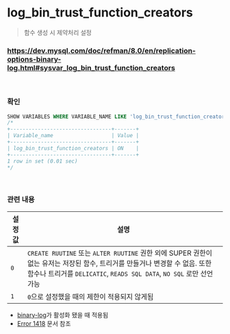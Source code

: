 log_bin_trust_function_creators
===
>함수 생성 시 제약처리 설정

### https://dev.mysql.com/doc/refman/8.0/en/replication-options-binary-log.html#sysvar_log_bin_trust_function_creators

<br>

### 확인
```sql
SHOW VARIABLES WHERE VARIABLE_NAME LIKE 'log_bin_trust_function_creators';
/*
+---------------------------------+-------+
| Variable_name                   | Value |
+---------------------------------+-------+
| log_bin_trust_function_creators | ON    |
+---------------------------------+-------+
1 row in set (0.01 sec)
*/
```

<br>

### 관련 내용
|설정값|설명|
|-|-|
|`0`|`CREATE RUUTINE` 또는 `ALTER RUUTINE` 권한 외에 SUPER 권한이 없는 유저는 저장된 함수, 트리거를 만들거나 변경할 수 없음. 또한 함수나 트리거를 `DELICATIC`, `READS SQL DATA`, `NO SQL` 로만 선언 가능|
|`1`|`0`으로 설정했을 때의 제한이 적용되지 않게됨|

* [binary-log](../log/binary/README.md)가 활성화 됐을 때 적용됨
* [Error 1418](../error/1418.md) 문서 참조

<br>
